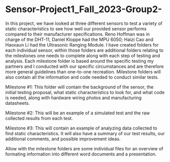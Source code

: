 # Sensor-Project1_Fall_2023-Group2-

In this project, we have looked at three different sensors to test a variety of static characteristics to see how well our provided sensor performs compared to their manufacturer specifications. Reno Hoffman was in charge of the DHT-11, Daniel Kloppe had the MPU 6050; Haizi Cao and Haoxaun Li had the Ultrasonic Ranging Module.
I have created folders for each individual sensor, within those folders are additional folders relating to the milestones one needs to complete along with each step of testing and analysis. Each milestone folder is based around the specific testing my partners and I conducted with our specific circumstances and are therefore more general guidelines than one-to-one recreation. Milestone folders will also contain all the information and code needed to conduct similar tests. 


Milestone #1: This folder will contain the background of the sensor, the initial testing proposal, what static characteristics to look for, and what code is needed, along with hardware wiring photos and manufacturing datasheets.

Milestone #2:  This will be an example of a simulated test and the raw collected results from each test.

Milestone #3: This will contain an example of analyzing data collected to find static characteristics. It will also have a summary of our test results, our additional comments, and possible improvement ideas.

Allow with the milestone folders are some individual files for an overview of formating information into different word documents and a presentation.

